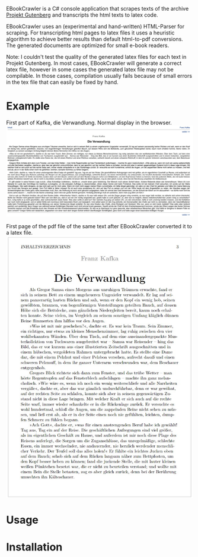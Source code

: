 
EBookCrawler is a C# console application that scrapes 
texts of the archive
[Projekt Gutenberg](https://www.projekt-gutenberg.org/)
and transcripts the html texts to latex code.

EBookCrawler uses an (experimental and hand-written) HTML-Parser for scraping.
For transcripting html pages to latex files it uses a heuristic algorithm to achieve
better results than default html-to-pdf conversions.
The generated documents are optimized for small e-book readers.

Note: I couldn't test the quality of the generated latex files for each text in Projekt Gutenberg.
In most cases, EBookCrawler will generate a correct latex file, however in some cases the generated latex file may not be compilable.
In those cases, compilation usually fails because of small errors in the tex file that can easily be fixed by hand.

# Example
First part of Kafka, die Verwandlung. Normal display in the browser.
![First part of Kafka, die Verwandlung. Normal display in the browser.](pictures/kafka_die_verwandlung_html.jpg)

First page of the pdf file of the same text after EBookCrawler converted it to a latex file.
![First page of the pdf file of the same text after EBookCrawler converted it to a latex file.](pictures/kafka_die_verwandlung_pdf.jpg)

# Usage



# Installation
